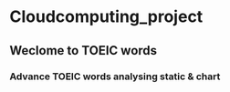 # Cloudcomputing_project
## Weclome to TOEIC words
### Advance TOEIC words analysing static & chart
